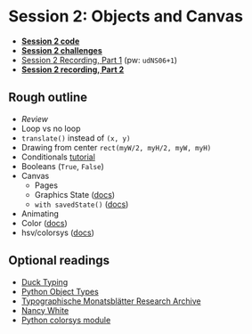 # Session 2: Objects and Canvas

* [**Session 2 code**](/session-1/code)
* [**Session 2 challenges**](/session-1/challenges)
* [Session 2 Recording, Part 1](https://cooper.zoom.us/rec/share/nNg0Yh7n_2xG2lLrYstoszYB_ACVt7FaqRuOIvGDJ49UTzrZb7R-IFl_A_iLObU.z95K-2bM6Rf7lOdE) (pw: `udNS06+1`)
* [**Session 2 recording, Part 2**](https://www.youtube.com/watch?v=ErfGmJVHNRc)


## Rough outline

* _Review_
* Loop vs no loop
* `translate()` instead of `(x, y)`
* Drawing from center `rect(myW/2, myH/2, myW, myH)`
* Conditionals [tutorial](https://pythonbasics.org/if-statements/)
* Booleans (`True`, `False`)
* Canvas
  * Pages
  * Graphics State ([docs]((https://www.drawbot.com/content/canvas/state.html)))
  * `with savedState()` ([docs](https://www.drawbot.com/content/canvas/state.html#drawBot.savedState))
* Animating
* Color ([docs](https://www.drawbot.com/content/color.html))
* hsv/colorsys ([docs](https://docs.python.org/3/library/colorsys.html))


## Optional readings
* [Duck Typing](https://www.pythonmorsels.com/topics/duck-typing/)
* [Python Object Types](https://www.oreilly.com/library/view/learning-python-3rd/9780596513986/ch04.html)
* [Typographische Monatsblätter Research Archive](http://www.tm-research-archive.ch)
* [Nancy White](https://www.artsy.net/artist/nancy-white)
* [Python colorsys module](https://docs.python.org/3/library/colorsys.html)
